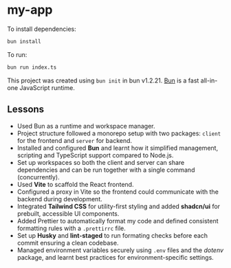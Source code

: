 # my-app

To install dependencies:

```bash
bun install
```

To run:

```bash
bun run index.ts
```

This project was created using `bun init` in bun v1.2.21. [Bun](https://bun.com) is a fast all-in-one JavaScript runtime.

## Lessons

- Used Bun as a runtime and workspace manager.
- Project structure followed a monorepo setup with two packages: `client` for the frontend and `server` for backend.
- Installed and configured **Bun** and learnt how it simplified management, scripting and TypeScript support compared to Node.js.
- Set up workspaces so both the client and server can share dependencies and can be run together with a single command (concurrently).
- Used **Vite** to scaffold the React frontend.
- Configured a proxy in Vite so the frontend could communicate with the backend during development.
- Integrated **Tailwind CSS** for utility-first styling and added **shadcn/ui** for prebuilt, accessible UI components.
- Added Prettier to automatically format my code and defined consistent formatting rules with a `.prettirrc` file.
- Set up **Husky** and **lint-staged** to run formating checks before each commit ensuring a clean codebase.
- Managed environment variables securely using `.env` files and the _dotenv_ package, and learnt best practices for environment-specific settings.
